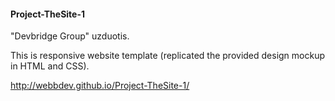 #### Project-TheSite-1

"Devbridge Group" uzduotis.

This is responsive website template (replicated the provided design mockup in HTML and CSS).

http://webbdev.github.io/Project-TheSite-1/
